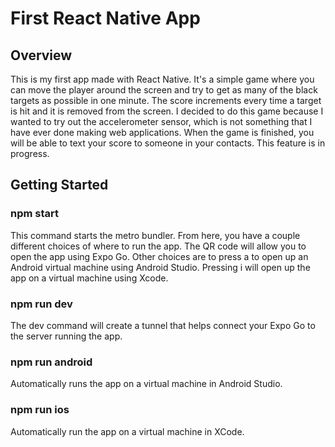# First React Native App

## Overview
This is my first app made with React Native. It's a simple game where you can move the player around the screen and try to get as many of the black targets as possible in one minute. The score increments every time a target is hit and it is removed from the screen. I decided to do this game because I wanted to try out the accelerometer sensor, which is not something that I have ever done making web applications. When the game is finished, you will be able to text your score to someone in your contacts. This feature is in progress.

## Getting Started

### npm start
This command starts the metro bundler. From here, you have a couple different choices of where to run the app. The QR code will allow you to open the app using Expo Go. Other choices are to press a to open up an Android virtual machine using Android Studio. Pressing i will open up the app on a virtual machine using Xcode.

### npm run dev
The dev command will create a tunnel that helps connect your Expo Go to the server running the app.

### npm run android
Automatically runs the app on a virtual machine in Android Studio.

### npm run ios
Automatically run the app on a virtual machine in XCode.

